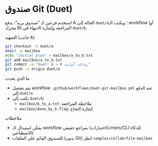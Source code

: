صندوق Git (Duet)
=================

استخدم فرعين كـ “صندوق بريد”: يدفع A الحالة إلى `duet/a`؛ ويكتب الـ workflow (أو محرك B) المراجعة وإشارة الانتهاء في `duet/b`.

التمهيد (جانب A)
```bash
git checkout -b duet/a
mkdir -p mailbox
echo "initial plan" > mailbox/a_to_b.txt
git add mailbox/a_to_b.txt
git commit -m "duet: A → B رسالة أولية"
git push -u origin duet/a
```

ما الذي يحدث
- يتم تشغيل workflow `.github/workflows/duet-git-mailbox.yml` عند الدفع إلى `duet/a`
- يكتب إلى `duet/b`:
  - `mailbox/b_to_a.txt`: ملاحظة المراجعة
  - `mailbox/done_by_b.flag`: إشارة النجاح

ملاحظات
- يمكن استبدال الـ workflow بمراجع حقيقي (اختبارات/‎Linters/CLI للذكاء الاصطناعي)
- للصندوق القائم على الملفات (بدون Git) انظر `samples/collab/file-mailbox`

